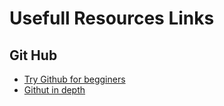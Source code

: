 # Usefull Resources Links

## Git Hub
- [Try Github for begginers](https://try.github.io)
- [Githut in depth](https://git-scm.com/book/en/v2)